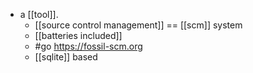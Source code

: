 - a [[tool]].
	- [[source control management]] == [[scm]] system
	- [[batteries included]]
	- #go https://fossil-scm.org
	- [[sqlite]] based